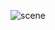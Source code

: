 ![scene](https://github.com/IamSudhir-Kumar/threeJS-practiceProjects/assets/112376748/b447460c-6abb-4f0c-9d6f-045ceb2e44cf)
